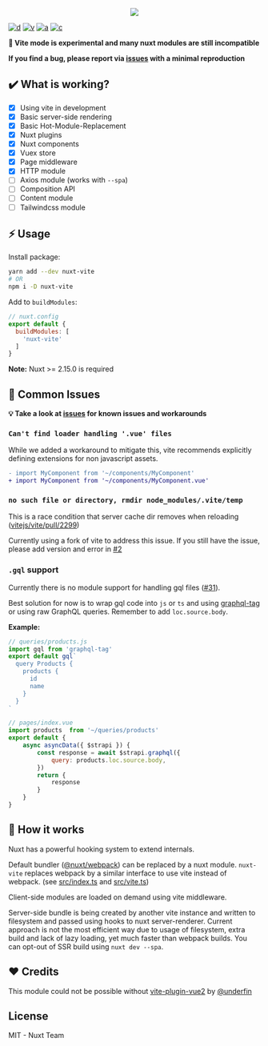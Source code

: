 <p style="text-align: center">
  <img src="./.github/banner.svg">
</p>

[![d](https://img.shields.io/npm/dm/nuxt-vite.svg?style=flat-square)](https://npmjs.com/package/nuxt-vite)
[![v](https://img.shields.io/npm/v/nuxt-vite/latest.svg?style=flat-square)](https://npmjs.com/package/nuxt-vite)
[![a](https://img.shields.io/github/workflow/status/nuxt/vite/ci/main?style=flat-square)](https://github.com/nuxt/vite/actions)
[![c](https://img.shields.io/codecov/c/gh/nuxt/vite/main?style=flat-square)](https://codecov.io/gh/nuxt/vite)


**🧪 Vite mode is experimental and many nuxt modules are still incompatible**

**If you find a bug, please report via [issues](https://github.com/nuxt/vite/issues) with a minimal reproduction**

<!-- [![See Demo](https://codesandbox.io/static/img/play-codesandbox.svg)](https://codesandbox.io/s/github/nuxt/vite/tree/main/demo) -->

## ✔️ What is working?

- [x] Using vite in development
- [x] Basic server-side rendering
- [x] Basic Hot-Module-Replacement
- [x] Nuxt plugins
- [x] Nuxt components
- [X] Vuex store
- [x] Page middleware
- [X] HTTP module
- [ ] Axios module (works with `--spa`)
- [ ] Composition API
- [ ] Content module
- [ ] Tailwindcss module

## ⚡ Usage

Install package:

```sh
yarn add --dev nuxt-vite
# OR
npm i -D nuxt-vite
```

Add to `buildModules`:

```js
// nuxt.config
export default {
  buildModules: [
    'nuxt-vite'
  ]
}
```

**Note:** Nuxt >= 2.15.0 is required

## 🐛 Common Issues

**💡 Take a look at [issues](https://github.com/nuxt/vite/issues) for known issues and workarounds**

### `Can't find loader handling '.vue' files`

While we added a workaround to mitigate this, vite recommends explicitly defining extensions for non javascript assets.

```diff
- import MyComponent from '~/components/MyComponent'
+ import MyComponent from '~/components/MyComponent.vue'
```

### `no such file or directory, rmdir node_modules/.vite/temp`

This is a race condition that server cache dir removes when reloading ([vitejs/vite/pull/2299](https://github.com/vitejs/vite/pull/2299))

Currently using a fork of vite to address this issue. If you still have the issue, please add version and error in [#2](https://github.com/nuxt/vite/issues/2)

### `.gql` support

Currently there is no module support for handling gql files ([#31](https://github.com/nuxt/vite/issues/31)).

Best solution for now is to wrap gql code into `js` or `ts` and using [graphql-tag](https://www.npmjs.com/package/graphql-tag) or using raw GraphQL queries. Remember to add `loc.source.body`.

**Example:**

```js
// queries/products.js
import gql from 'graphql-tag'
export default gql`
  query Products {
    products {
      id
      name
    }
  }
`
```

```js
// pages/index.vue
import products  from '~/queries/products'
export default {
    async asyncData({ $strapi }) {
        const response = await $strapi.graphql({
            query: products.loc.source.body,
        })
        return {
            response
        }
    }
}
```

## 🤔 How it works

Nuxt has a powerful hooking system to extend internals.

Default bundler ([@nuxt/webpack](https://github.com/nuxt/nuxt.js/tree/dev/packages/webpack)) can be replaced by a nuxt module. `nuxt-vite` replaces webpack by a similar interface to use vite instead of webpack. (see [src/index.ts](./src/index.ts) and [src/vite.ts](./src/vite.ts))

Client-side modules are loaded on demand using vite middleware.

Server-side bundle is being created by another vite instance and written to filesystem and passed using hooks to nuxt server-renderer.
Current approach is not the most efficient way due to usage of filesystem, extra build and lack of lazy loading,
yet much faster than webpack builds. You can opt-out of SSR build using `nuxt dev --spa`.

## ❤️ Credits

This module could not be possible without [vite-plugin-vue2](https://github.com/underfin/vite-plugin-vue2) by [@underfin](https://github.com/underfin)

## License

MIT - Nuxt Team
